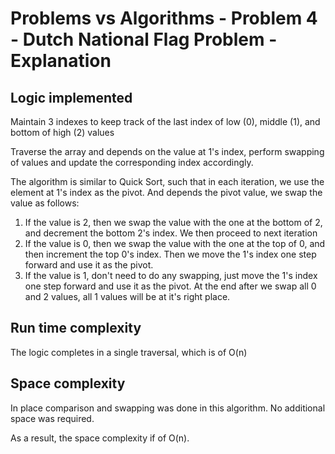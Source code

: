 # Problems vs Algorithms - Problem 4 - Dutch National Flag Problem - Explanation

## Logic implemented
Maintain 3 indexes to keep track of the last index of low (0), middle (1), and bottom of high (2) values

Traverse the array and depends on the value at 1's index, perform swapping of values and update the corresponding index accordingly.

The algorithm is similar to Quick Sort, such that in each iteration, we use the element at 1's index as the pivot. And depends the pivot value, we swap the value as follows:
1. If the value is 2, then we swap the value with the one at the bottom of 2, and decrement the bottom 2's index. We then proceed to next iteration
1. If the value is 0, then we swap the value with the one at the top of 0, and then increment the top 0's index. Then we move the 1's index one step forward and use it as the pivot.
1. If the value is 1, don't need to do any swapping, just move the 1's index one step forward and use it as the pivot. At the end after we swap all 0 and 2 values, all 1 values will be at it's right place.

## Run time complexity
The logic completes in a single traversal, which is of O(n)

## Space complexity
In place comparison and swapping was done in this algorithm. No additional space was required.

As a result, the space complexity if of O(n).
